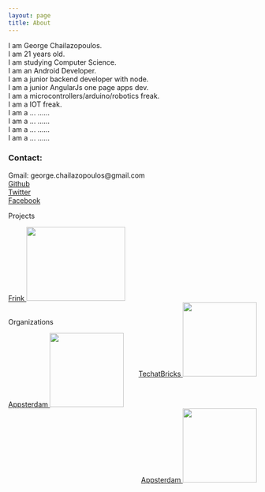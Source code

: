 ```yaml
---
layout: page
title: About
---
```


I am George Chailazopoulos.<br>
I am 21 years old.<br>
I am studying Computer Science.<br>
I am an Android Developer.<br>
I am a junior backend developer with node.<br>
I am a junior AngularJs one page apps dev.<br>
I am a microcontrollers/arduino/robotics freak.<br>
I am a IOT freak.<br>
I am a ... ......<br>
I am a ... ......<br>
I am a ... ......<br>
I am a ... ......<br>

<h3>Contact:</h3>
Gmail: george.chailazopoulos@gmail.com <br>
<a href="https://github.com/spiritinlife">Github</a><br>
<a href="https://twitter.com/_spiritinlife">Twitter</a><br>
<a href="https://www.facebook.com/george.hailazopoulos">Facebook</a><br>


Projects <br>


<div>

<div style="overflow:auto;">
<a href="http://frink.gr" style="text-align: center;">
Frink
<img src="../images/frink.png" width="200" height="150">
</a>
</div>

<div style="float:right;">
<a href="http://techatbricks.com" style="text-align: center;">
TechatBricks
<img src="../images/tech_at_bricks_logo.png" width="150" height="150">
</a>
</div>
</div>



<br>Organizations<br>

<div>
<div style="overflow:auto;">
<a href="http://techatbricks.com" style="text-align: center;">
Appsterdam
<img src="../images/appsterdam.png" width="150" height="150">
</a>
</div>

<div style="float:right;">
<a href="http://techatbricks.com" style="text-align: center;">
Appsterdam
<img src="../images/appsterdam.png" width="150" height="150">
</a>
</div>

</div>
